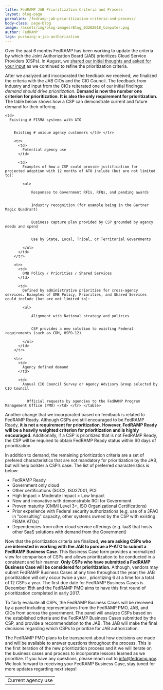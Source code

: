 ```yaml
---
title: FedRAMP JAB Prioritization Criteria and Process
layout: blog-page
permalink: /fedramp-jab-prioritization-criteria-and-process/
body-class: page-blog
image: /assets/img/blog-images/Blog_03202018_Computer.png
author: FedRAMP
tags: pursuing-a-jab-authorization
---
```

Over the past 6 months FedRAMP has been working to update the criteria by which the Joint Authorization Board (JAB) prioritizes Cloud Service Providers (CSPs). In August, we [shared our initial thoughts and asked for your input](https://www.fedramp.gov/fedramp-jab-prioritization-help-us-shape-who-works-with-the-jab/) as we continued to refine the prioritization criteria.

After we analyzed and incorporated the feedback we received, we finalized the criteria with the JAB CIOs and the CIO Council. The feedback from industry and input from the CIOs reiterated one of our initial findings: _demand should drive prioritization_. **Demand is now the number one criterion for prioritization.** **It is also the only requirement for prioritization.** The table below shows how a CSP can demonstrate current and future demand for their offering.

<table>
  <tr>
    <td>
      Current agency use
    </td>

    <td>
      Existing # FISMA systems with ATO  


        Existing # unique agency customers </td> </tr>

        <tr>
          <td>
            Potential agency use
          </td>

          <td>
            Examples of how a CSP could provide justification for projected adoption with 12 months of ATO include (but are not limited to):

            <ul>

                Responses to Government RFIs, RFQs, and pending awards 


                Industry recognition (for example being in the Gartner Magic Quadrant)


                Business capture plan provided by CSP grounded by agency needs and spend


                Use by State, Local, Tribal, or Territorial Governments

            </ul>
          </td>
        </tr>

        <tr>
          <td>
            OMB Policy / Priorities / Shared Services
          </td>

          <td>
            Defined by administrative priorities for cross-agency services. Examples of OMB Policy, Priorities, and Shared Services could include (but are not limited to):

            <ul>

                Alignment with National strategy and policies


                CSP provides a new solution to existing Federal requirements (such as CDM, HSPD-12)

            </ul>
          </td>
        </tr>

        <tr>
          <td>
            Agency defined demand
          </td>

          <td>
            Annual CIO Council Survey or Agency Advisory Group selected by CIO Council  


              Official requests by agencies to the FedRAMP Program Management Office (PMO) </td> </tr> </table>

Another change that we incorporated based on feedback is related to FedRAMP Ready. Although CSPs are still encouraged to be FedRAMP Ready, **it is not a requirement for prioritization**. **However, FedRAMP Ready will be a heavily weighted criterion for prioritization and is highly encouraged.** Additionally, if a CSP is prioritized that is not FedRAMP Ready, the CSP will be required to obtain FedRAMP Ready status within 60 days of prioritization.

In addition to demand, the remaining prioritization criteria are a set of prefered characteristics that are not mandatory for prioritization by the JAB, but will help bolster a CSP’s case. The list of preferred characteristics is below:

* FedRAMP Ready
* Government only cloud
* Other certifications (SOC2, ISO27001, PCI
* High Impact > Moderate Impact > Low Impact
* New and innovative with demonstrable ROI for Government
* Proven maturity (CMMI Level 3+, ISO Organizational Certifications)
* Prior experience with Federal security authorizations (e.g. use of a 3PAO in “consulting” capacity, other systems owned by the CSP with existing FISMA ATOs)
* Dependencies from other cloud service offerings (e.g. IaaS that hosts other SaaS solutions with demand from the Government)


Now that the prioritization criteria are finalized, **we are asking CSPs who are interested in working with the JAB to pursue a P-ATO to submit a FedRAMP Business Case**. This Business Case form provides a normalized view for comparison of CSPs and allows prioritization to be conducted in a consistent and fair manner. **Only CSPs who have submitted a FedRAMP Business Case will be considered for prioritization.** Although, vendors may submit FedRAMP Business Cases at any time throughout the year; the JAB prioritization will only occur twice a year , prioritizing 6 at a time for a total of 12 CSPs a year. The first due date for FedRAMP Business Cases is December 15th and the FedRAMP PMO aims to have this first round of prioritization completed in early 2017.

To fairly evaluate all CSPs, the FedRAMP Business Cases will be reviewed by a panel including representatives from the FedRAMP PMO, JAB, and CIOs from across the government. The panel will analyze CSPs based on the established criteria and the FedRAMP Business Cases submitted by the CSP, and provide a recommendation to the JAB. The JAB will make the final decisions regarding which CSPs to prioritize for JAB authorization.

The FedRAMP PMO plans to be transparent about how decisions are made and will be available to answer questions throughout the process. This is the first iteration of the new prioritization process and it we will iterate on the business cases and process to incorporate lessons learned as we prioritize. If you have any questions, please reach out to [info@fedramp.gov](mailto:info@fedramp.gov). We look forward to receiving your FedRAMP Business Case, stay tuned for more updates regarding next steps! 
